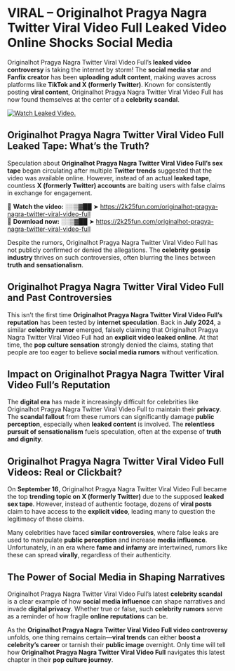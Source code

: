 # VIRAL – Originalhot Pragya Nagra Twitter Viral Video Full Leaked Video Online Shocks Social Media 

Originalhot Pragya Nagra Twitter Viral Video Full’s **leaked video controversy** is taking the internet by storm! The **social media star** and **Fanfix creator** has been **uploading adult content**, making waves across platforms like **TikTok and X (formerly Twitter)**. Known for consistently posting **viral content**, Originalhot Pragya Nagra Twitter Viral Video Full has now found themselves at the center of a **celebrity scandal**.  

[![Watch Leaked Video.](https://miro.medium.com/v2/resize:fit:828/format:webp/1*cilzJN44JGOrTw9NJCrNHA.gif "Watch Leaked Video")](https://2k25fun.com/originalhot-pragya-nagra-twitter-viral-video-full)

## **Originalhot Pragya Nagra Twitter Viral Video Full Leaked Tape: What’s the Truth?**  
Speculation about **Originalhot Pragya Nagra Twitter Viral Video Full’s sex tape** began circulating after multiple **Twitter trends** suggested that the video was available online. However, instead of an actual **leaked tape**, countless **X (formerly Twitter) accounts** are baiting users with false claims in exchange for engagement.  

🔹 **Watch the video:** ░░▒▓██ ➤ https://2k25fun.com/originalhot-pragya-nagra-twitter-viral-video-full  
🔹 **Download now:** ░░▒▓██ ➤ https://2k25fun.com/originalhot-pragya-nagra-twitter-viral-video-full  

Despite the rumors, Originalhot Pragya Nagra Twitter Viral Video Full has not publicly confirmed or denied the allegations. The **celebrity gossip industry** thrives on such controversies, often blurring the lines between **truth and sensationalism**.  

## **Originalhot Pragya Nagra Twitter Viral Video Full and Past Controversies**  
This isn’t the first time **Originalhot Pragya Nagra Twitter Viral Video Full’s reputation** has been tested by **internet speculation**. Back in **July 2024**, a similar **celebrity rumor** emerged, falsely claiming that Originalhot Pragya Nagra Twitter Viral Video Full had an **explicit video leaked online**. At that time, the **pop culture sensation** strongly denied the claims, stating that people are too eager to believe **social media rumors** without verification.  

## **Impact on Originalhot Pragya Nagra Twitter Viral Video Full’s Reputation**  
The **digital era** has made it increasingly difficult for celebrities like Originalhot Pragya Nagra Twitter Viral Video Full to maintain their **privacy**. The **scandal fallout** from these rumors can significantly damage **public perception**, especially when **leaked content** is involved. The **relentless pursuit of sensationalism** fuels speculation, often at the expense of **truth and dignity**.  

## **Originalhot Pragya Nagra Twitter Viral Video Full Videos: Real or Clickbait?**  
On **September 16**, Originalhot Pragya Nagra Twitter Viral Video Full became the top **trending topic on X (formerly Twitter)** due to the supposed **leaked sex tape**. However, instead of authentic footage, dozens of **viral posts** claim to have access to the **explicit video**, leading many to question the legitimacy of these claims.  

Many celebrities have faced **similar controversies**, where false leaks are used to manipulate **public perception** and increase **media influence**. Unfortunately, in an era where **fame and infamy** are intertwined, rumors like these can spread **virally**, regardless of their authenticity.  

## **The Power of Social Media in Shaping Narratives**  
Originalhot Pragya Nagra Twitter Viral Video Full’s latest **celebrity scandal** is a clear example of how **social media influence** can shape narratives and invade **digital privacy**. Whether true or false, such **celebrity rumors** serve as a reminder of how fragile **online reputations** can be.  

As the **Originalhot Pragya Nagra Twitter Viral Video Full video controversy** unfolds, one thing remains certain—**viral trends** can either **boost a celebrity’s career** or tarnish their **public image** overnight. Only time will tell how **Originalhot Pragya Nagra Twitter Viral Video Full** navigates this latest chapter in their **pop culture journey**. 